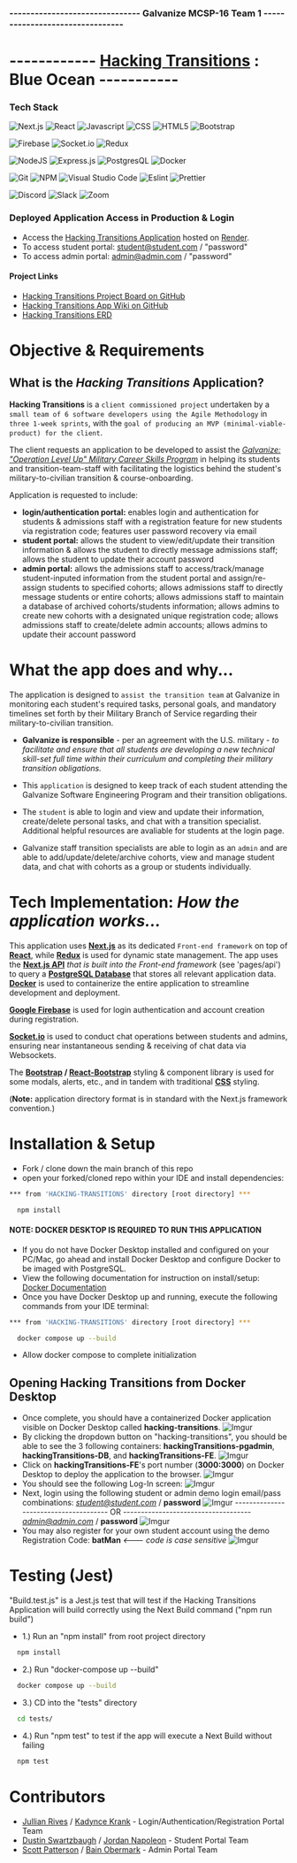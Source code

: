 ### ------------------------------- Galvanize MCSP-16 Team 1 --------------------------------

# ------------ **[Hacking Transitions](https://hacking-transitions-nextjs-frontend.onrender.com/) : Blue Ocean** -----------

### Tech Stack

![Next.js](https://img.shields.io/badge/next.js-000000?style=for-the-badge&logo=nextdotjs&logoColor=white)
![React](https://camo.githubusercontent.com/ab4c3c731a174a63df861f7b118d6c8a6c52040a021a552628db877bd518fe84/68747470733a2f2f696d672e736869656c64732e696f2f62616467652f72656163742d2532333230323332612e7376673f7374796c653d666f722d7468652d6261646765266c6f676f3d7265616374266c6f676f436f6c6f723d253233363144414642)
![Javascript](https://camo.githubusercontent.com/93c855ae825c1757f3426f05a05f4949d3b786c5b22d0edb53143a9e8f8499f6/68747470733a2f2f696d672e736869656c64732e696f2f62616467652f4a6176615363726970742d3332333333303f7374796c653d666f722d7468652d6261646765266c6f676f3d6a617661736372697074266c6f676f436f6c6f723d463744463145)
![CSS](https://camo.githubusercontent.com/e6b67b27998fca3bccf4c0ee479fc8f9de09d91f389cccfbe6cb1e29c10cfbd7/68747470733a2f2f696d672e736869656c64732e696f2f62616467652f637373332d2532333135373242362e7376673f7374796c653d666f722d7468652d6261646765266c6f676f3d63737333266c6f676f436f6c6f723d7768697465)
![HTML5](https://camo.githubusercontent.com/49fbb99f92674cc6825349b154b65aaf4064aec465d61e8e1f9fb99da3d922a1/68747470733a2f2f696d672e736869656c64732e696f2f62616467652f68746d6c352d2532334533344632362e7376673f7374796c653d666f722d7468652d6261646765266c6f676f3d68746d6c35266c6f676f436f6c6f723d7768697465)
![Bootstrap](https://camo.githubusercontent.com/b13ed67c809178963ce9d538175b02649800772be1ce0cb02da5879e5614e236/68747470733a2f2f696d672e736869656c64732e696f2f62616467652f426f6f7473747261702d3536334437433f7374796c653d666f722d7468652d6261646765266c6f676f3d626f6f747374726170266c6f676f436f6c6f723d7768697465)

![Firebase](https://img.shields.io/badge/firebase-ffca28?style=for-the-badge&logo=firebase&logoColor=black)
![Socket.io](https://img.shields.io/badge/Socket.io-010101?&style=for-the-badge&logo=Socket.io&logoColor=white)
![Redux](https://img.shields.io/badge/Redux-593D88?style=for-the-badge&logo=redux&logoColor=white)

![NodeJS](https://img.shields.io/badge/node.js-6DA55F?style=for-the-badge&logo=node.js&logoColor=white)
![Express.js](https://img.shields.io/badge/Express.js-000000?style=for-the-badge&logo=express&logoColor=white)
![PostgresQL](https://camo.githubusercontent.com/29e7fc6c62f61f432d3852fbfa4190ff07f397ca3bde27a8196bcd5beae3ff77/68747470733a2f2f696d672e736869656c64732e696f2f62616467652f706f7374677265732d2532333331363139322e7376673f7374796c653d666f722d7468652d6261646765266c6f676f3d706f737467726573716c266c6f676f436f6c6f723d7768697465)
![Docker](https://camo.githubusercontent.com/63350538fde994bc287ccd4908809301e157980e6564bf78d2c5cec22c0a5914/68747470733a2f2f696d672e736869656c64732e696f2f62616467652f446f636b65722d3243413545303f7374796c653d666f722d7468652d6261646765266c6f676f3d646f636b6572266c6f676f436f6c6f723d7768697465)

![Git](https://img.shields.io/badge/git-%23F05033.svg?style=for-the-badge&logo=git&logoColor=white)
![NPM](https://img.shields.io/badge/NPM-%23000000.svg?style=for-the-badge&logo=npm&logoColor=white)
![Visual Studio Code](https://img.shields.io/badge/Visual_Studio_Code-0078D4?style=for-the-badge&logo=visual%20studio%20code&logoColor=white)
![Eslint](https://img.shields.io/badge/eslint-3A33D1?style=for-the-badge&logo=eslint&logoColor=white)
![Prettier](https://img.shields.io/badge/prettier-1A2C34?style=for-the-badge&logo=prettier&logoColor=F7BA3E)

![Discord](https://camo.githubusercontent.com/f868f43f3c084669121e55e633ca5c3e11d382872ab7db663789f5c736c71a43/68747470733a2f2f696d672e736869656c64732e696f2f62616467652f446973636f72642d3538363546323f7374796c653d666f722d7468652d6261646765266c6f676f3d646973636f7264266c6f676f436f6c6f723d7768697465)
![Slack](https://camo.githubusercontent.com/870d2945e15dde83583f64ea1f3f4471702e45bf30fa884412da74cb7731ae42/68747470733a2f2f696d672e736869656c64732e696f2f62616467652f536c61636b2d3441313534423f7374796c653d666f722d7468652d6261646765266c6f676f3d736c61636b266c6f676f436f6c6f723d7768697465)
![Zoom](https://camo.githubusercontent.com/c6c90c4d74d5fad08da3e2c31c556ea8a8b45a6bd5756b6e49111d9825cde56f/68747470733a2f2f696d672e736869656c64732e696f2f62616467652f5a6f6f6d2d3244384346463f7374796c653d666f722d7468652d6261646765266c6f676f3d7a6f6f6d266c6f676f436f6c6f723d7768697465)

### Deployed Application Access in Production & Login

- Access the [Hacking Transitions Application](https://hacking-transitions-nextjs-frontend.onrender.com/) hosted on [Render](https://render.com/).
- To access student portal: student@student.com / "password"
- To access admin portal: admin@admin.com / "password"

#### Project Links

- [Hacking Transitions Project Board on GitHub](https://github.com/orgs/gschool-blue-ocean/projects/7)
- [Hacking Transitions App Wiki on GitHub](https://github.com/gschool-blue-ocean/hacking-transitions/wiki)
- [Hacking Transitions ERD](https://i.imgur.com/LNIOfac.png)

# Objective & Requirements

## What is the _Hacking Transitions_ Application?

**Hacking Transitions** is a `client commissioned project` undertaken by a `small team of 6 software developers using the Agile Methodology` in `three 1-week sprints`, with the `goal of producing an MVP (minimal-viable-product) for the client`.

The client requests an application to be developed to assist the _[Galvanize: "Operation Level Up" Military Career Skills Program](https://www.eventbrite.com/e/operation-level-up-career-skills-program-info-session-tickets-150113466419)_ in helping its students and transition-team-staff with facilitating the logistics behind the student's military-to-civilian transition & course-onboarding.

Application is requested to include:

- **login/authentication portal:** enables login and authentication for students & admissions staff with a registration feature for new students via registration code; features user password recovery via email
- **student portal:** allows the student to view/edit/update their transition information & allows the student to directly message admissions staff; allows the student to update their account password
- **admin portal:** allows the admissions staff to access/track/manage student-inputed information from the student portal and assign/re-assign students to specified cohorts; allows admissions staff to directly message students or entire cohorts; allows admissions staff to maintain a database of archived cohorts/students information; allows admins to create new cohorts with a designated unique registration code; allows admissions staff to create/delete admin accounts; allows admins to update their account password

# What the app does and why...

The application is designed to `assist the transition team` at Galvanize in monitoring each student's required tasks, personal goals, and mandatory timelines set forth by their Military Branch of Service regarding their military-to-civilian transition.

- **Galvanize is responsible** - per an agreement with the U.S. military - _to facilitate and ensure that all students are developing a new technical skill-set full time within their curriculum and completing their military transition obligations._

- This `application` is designed to keep track of each student attending the Galvanize Software Engineering Program and their transition obligations.

- The `student` is able to login and view and update their information, create/delete personal tasks, and chat with a transition specialist. Additional helpful resources are avaliable for students at the login page.

- Galvanize staff transition specialists are able to login as an `admin` and are able to add/update/delete/archive cohorts, view and manage student data, and chat with cohorts as a group or students individually.

# Tech Implementation: _How the application works..._

This application uses **[Next.js](https://nextjs.org/)** as its dedicated `Front-end framework` on top of **[React](https://reactjs.org/)**, while **[Redux](https://redux.js.org/)** is used for dynamic state management. The app uses the **[Next.js API](https://nextjs.org/docs/api-routes/introduction)** _that is built into the Front-end framework_ (see 'pages/api') to query a **[PostgreSQL Database](https://www.postgresql.org/)** that stores all relevant application data. **[Docker](https://www.docker.com/)** is used to containerize the entire application to streamline development and deployment.

**[Google Firebase](https://firebase.google.com/)** is used for login authentication and account creation during registration.

**[Socket.io](https://socket.io/)** is used to conduct chat operations between students and admins, ensuring near instantaneous sending & receiving of chat data via Websockets.

The **[Bootstrap](https://getbootstrap.com/) / [React-Bootstrap](https://react-bootstrap.github.io/)** styling & component library is used for some modals, alerts, etc., and in tandem with traditional **[CSS](https://developer.mozilla.org/en-US/docs/Web/CSS)** styling.

(**Note:** application directory format is in standard with the Next.js framework convention.)

# Installation & Setup

- Fork / clone down the main branch of this repo
- open your forked/cloned repo within your IDE and install dependencies:

```bash
*** from 'HACKING-TRANSITIONS' directory [root directory] ***

  npm install
```

#### **NOTE:** DOCKER DESKTOP IS REQUIRED TO RUN THIS APPLICATION

- If you do not have Docker Desktop installed and configured on your PC/Mac, go ahead and install Docker Desktop and configure Docker to be imaged with PostgreSQL.
- View the following documentation for instruction on install/setup: [Docker Documentation](https://docs.docker.com/)
- Once you have Docker Desktop up and running, execute the following commands from your IDE terminal:

```bash
*** from 'HACKING-TRANSITIONS' directory [root directory] ***

  docker compose up --build

```

- Allow docker compose to complete initialization

## Opening **Hacking Transitions** from Docker Desktop

- Once complete, you should have a containerized Docker application visible on Docker Desktop called **hacking-transitions**.
  ![Imgur](https://i.imgur.com/qjRFw2V.png)
- By clicking the dropdown button on "hacking-transitions", you should be able to see the 3 following containers: **hackingTransitions-pgadmin**, **hackingTransitions-DB**, and **hackingTransitions-FE**.
  ![Imgur](https://i.imgur.com/Vb30XE2.gif)
- Click on **hackingTransitions-FE**'s port number (**3000:3000**) on Docker Desktop to deploy the application to the browser.
  ![Imgur](https://i.imgur.com/qc8lm4k.gif)
- You should see the following Log-In screen:
  ![Imgur](https://i.imgur.com/DAfurAI.png)
- Next, login using the following student or admin demo login email/pass combinations:
  *student@student.com* / **password**
  ![Imgur](https://i.imgur.com/hRCPUJ1.gif)
  -------------------------------------- OR ------------------------------------  
   *admin@admin.com* / **password**
  ![Imgur](https://i.imgur.com/OZPWtvv.gif)
- You may also register for your own student account using the demo Registration Code: **batMan** _<--- code is case sensitive_
  ![Imgur](https://i.imgur.com/XVJacfZ.gif)

# Testing (Jest)
"Build.test.js" is a Jest.js test that will test if the Hacking Transitions Application will build correctly using the Next Build command ("npm run build")

- 1.) Run an "npm install" from root project directory
```bash
  npm install
```
- 2.) Run "docker-compose up --build"
```bash
  docker compose up --build
```
- 3.) CD into the "tests" directory
```bash
  cd tests/
```
- 4.) Run "npm test" to test if the app will execute a Next Build without failing
```bash
  npm test
```

# Contributors

- [Jullian Rives](https://github.com/jullianrives7) / [Kadynce Krank](https://github.com/kadync3) - Login/Authentication/Registration Portal Team
- [Dustin Swartzbaugh](https://github.com/Swartz-D) / [Jordan Napoleon](https://github.com/jordannapoleon) - Student Portal Team
- [Scott Patterson](https://github.com/Enzinoman) / [Bain Obermark](https://github.com/SCP-714) - Admin Portal Team
